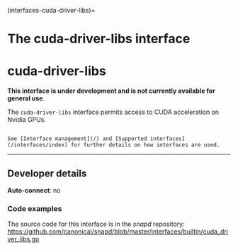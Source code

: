 (interfaces-cuda-driver-libs)=
# The cuda-driver-libs interface

# cuda-driver-libs

**This interface is under development and is not currently available for general use**.

The `cuda-driver-libs` interface permits access to CUDA acceleration on Nvidia GPUs.

```{tip}

See [Interface management](/) and [Supported interfaces](/interfaces/index) for further details on how interfaces are used.
```

---

<h2 id='heading--dev-details'>Developer details </h2>

**Auto-connect**: no

<h3 id='heading-code'>Code examples</h3>

The source code for this interface is in the *snapd* repository:
<https://github.com/canonical/snapd/blob/master/interfaces/builtin/cuda_driver_libs.go>

